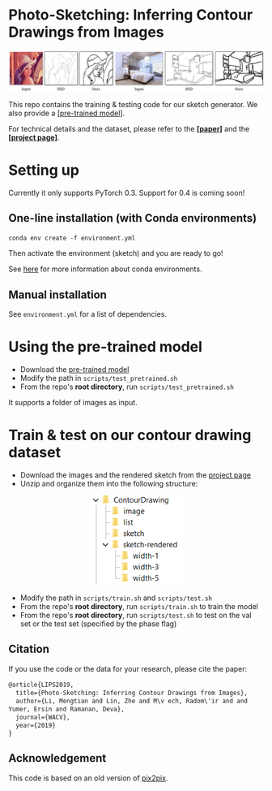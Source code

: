 # Photo-Sketching: Inferring Contour Drawings from Images

<p align="center"><img alt="Teaser" src="doc/teaser.jpg"></p>

This repo contains the training & testing code for our sketch generator. We also provide a [[pre-trained model]](https://drive.google.com/file/d/1TQf-LyS8rRDDapdcTnEgWzYJllPgiXdj/view).

For technical details and the dataset, please refer to the [**[paper]**](https://arxiv.org/abs/1901.00542) and the [**[project page]**](http://www.cs.cmu.edu/~mengtial/proj/sketch/).

# Setting up

Currently it only supports PyTorch 0.3. Support for 0.4 is coming soon!

## One-line installation (with Conda environments)
`conda env create -f environment.yml`

Then activate the environment (sketch) and you are ready to go!

See [here](https://conda.io/docs/user-guide/tasks/manage-environments.html) for more information about conda environments.

## Manual installation
See `environment.yml` for a list of dependencies.

# Using the pre-trained model

- Download the [pre-trained model](https://drive.google.com/file/d/1TQf-LyS8rRDDapdcTnEgWzYJllPgiXdj/view)
- Modify the path in `scripts/test_pretrained.sh`
- From the repo's **root directory**, run `scripts/test_pretrained.sh`

It supports a folder of images as input.

# Train & test on our contour drawing dataset

- Download the images and the rendered sketch from the [project page](http://www.cs.cmu.edu/~mengtial/proj/sketch/)
- Unzip and organize them into the following structure:
<p align="center"><img alt="File structure" src="doc/file_structure.png"></p>

- Modify the path in `scripts/train.sh` and `scripts/test.sh`
- From the repo's **root directory**, run `scripts/train.sh` to train the model
- From the repo's **root directory**, run `scripts/test.sh` to test on the val set or the test set (specified by the phase flag)

## Citation
If you use the code or the data for your research, please cite the paper:

```
@article{LIPS2019,
  title={Photo-Sketching: Inferring Contour Drawings from Images},
  author={Li, Mengtian and Lin, Zhe and M\v ech, Radom\'ir and and Yumer, Ersin and Ramanan, Deva},
  journal={WACV},
  year={2019}
}
```

## Acknowledgement
This code is based on an old version of [pix2pix](https://github.com/junyanz/pytorch-CycleGAN-and-pix2pix/).

